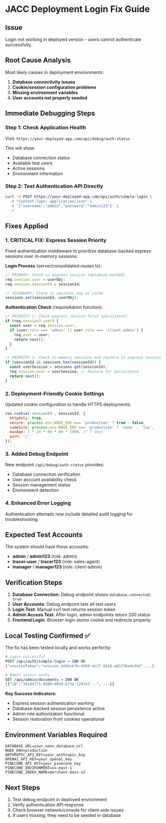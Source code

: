 # JACC Deployment Login Fix Guide

## Issue
Login not working in deployed version - users cannot authenticate successfully.

## Root Cause Analysis
Most likely causes in deployment environments:
1. **Database connectivity issues**
2. **Cookie/session configuration problems** 
3. **Missing environment variables**
4. **User accounts not properly seeded**

## Immediate Debugging Steps

### Step 1: Check Application Health
Visit: `https://your-deployed-app.com/api/debug/auth-status`

This will show:
- Database connection status
- Available test users
- Active sessions
- Environment information

### Step 2: Test Authentication API Directly
```bash
curl -X POST https://your-deployed-app.com/api/auth/simple-login \
  -H "Content-Type: application/json" \
  -d '{"username":"admin","password":"admin123"}' \
  -v
```

## Fixes Applied

### 1. **CRITICAL FIX: Express Session Priority**
Fixed authentication middleware to prioritize database-backed express sessions over in-memory sessions:

**Login Process** (server/consolidated-routes.ts):
```javascript
// PRIMARY: Store in express session (database-backed)
req.session.user = userObj;
req.session.sessionId = sessionId;

// SECONDARY: Store in sessions map as cache
sessions.set(sessionId, userObj);
```

**Authentication Check** (requireAdmin function):
```javascript
// PRIORITY 1: Check express session first (persistent)
if (req.session?.user) {
  const user = req.session.user;
  if (user.role === 'admin' || user.role === 'client-admin') {
    req.user = user;
    return next();
  }
}

// PRIORITY 2: Check in-memory sessions and restore to express session
if (sessionId && sessions.has(sessionId)) {
  const userSession = sessions.get(sessionId);
  req.session.user = userSession; // Restore for persistence
  return next();
}
```

### 2. Deployment-Friendly Cookie Settings
Updated cookie configuration to handle HTTPS deployments:
```javascript
res.cookie('sessionId', sessionId, {
  httpOnly: true,
  secure: process.env.NODE_ENV === 'production' ? true : false,
  sameSite: process.env.NODE_ENV === 'production' ? 'none' : 'lax',
  maxAge: 7 * 24 * 60 * 60 * 1000, // 7 days
  path: '/'
});
```

### 3. Added Debug Endpoint
New endpoint `/api/debug/auth-status` provides:
- Database connection verification  
- User account availability check
- Session management status
- Environment detection

### 4. Enhanced Error Logging
Authentication attempts now include detailed audit logging for troubleshooting.

## Expected Test Accounts
The system should have these accounts:
- **admin** / **admin123** (role: admin)
- **tracer-user** / **tracer123** (role: sales-agent)  
- **manager** / **manager123** (role: client-admin)

## Verification Steps

1. **Database Connection**: Debug endpoint shows `database.connected: true`
2. **User Accounts**: Debug endpoint lists all test users
3. **Login Test**: Manual curl test returns session token
4. **Admin Access Test**: After login, admin endpoints return 200 status
5. **Frontend Login**: Browser login stores cookie and redirects properly

## Local Testing Confirmed ✅

The fix has been tested locally and works perfectly:

```bash
# Login successful
POST /api/auth/simple-login → 200 OK
{"sessionToken":"session_dd4bcbfb-4369-4c2f-91b8-a61f36e4cd4d",...}

# Admin access works
GET /api/admin/documents → 200 OK
[{"id":"341d4171-8580-465d-b73a-129153...", ...}]
```

**Key Success Indicators:**
- Express session authentication working
- Database-backed session persistence active
- Admin role authorization functional
- Session restoration from cookies operational

## Environment Variables Required
```
DATABASE_URL=your_neon_database_url
NODE_ENV=production
ANTHROPIC_API_KEY=your_anthropic_key
OPENAI_API_KEY=your_openai_key
PINECONE_API_KEY=your_pinecone_key
PINECONE_ENVIRONMENT=us-east-1
PINECONE_INDEX_NAME=merchant-docs-v2
```

## Next Steps
1. Test debug endpoint in deployed environment
2. Verify authentication API response
3. Check browser network/console for client-side issues
4. If users missing, they need to be seeded in database